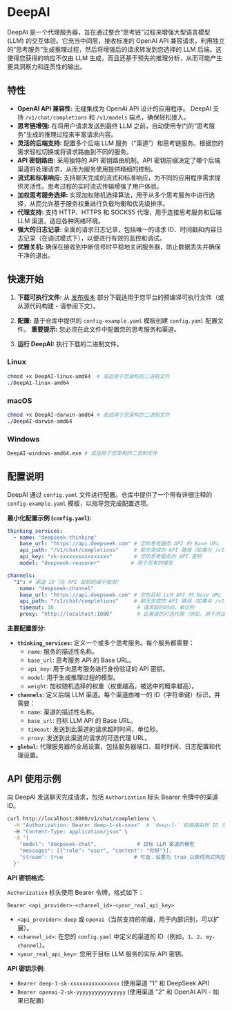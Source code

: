 # DeepAI

DeepAI 是一个代理服务器，旨在通过整合“思考链”过程来增强大型语言模型 (LLM) 的交互体验。它充当中间层，接收标准的 OpenAI API 兼容请求，利用独立的“思考服务”生成推理过程，然后将增强后的请求转发到您选择的 LLM 后端。这使得您获得的响应不仅由 LLM 生成，而且还基于预先的推理分析，从而可能产生更具洞察力和连贯性的输出。

## 特性

- **OpenAI API 兼容性:**  无缝集成为 OpenAI API 设计的应用程序。 DeepAI 支持 `/v1/chat/completions` 和 `/v1/models` 端点，确保轻松接入。
- **思考链增强:**  在将用户请求发送到最终 LLM 之前，自动使用专门的“思考服务”生成的推理过程来丰富请求内容。
- **灵活的后端支持:**  配置多个后端 LLM 服务（“渠道”）和思考链服务。根据您的需求轻松切换或将请求路由到不同的服务。
- **API 密钥路由:**  采用独特的 API 密钥路由机制。API 密钥前缀决定了哪个后端渠道将处理请求，从而为服务使用提供精细的控制。
- **流式和标准响应:**  支持聊天完成的流式和标准响应，为不同的应用程序需求提供灵活性。思考过程的实时流式传输增强了用户体验。
- **加权思考服务选择:**  实现加权随机选择算法，用于从多个思考服务中进行选择，从而允许基于服务权重进行负载均衡和优先级排序。
- **代理支持:**  支持 HTTP、HTTPS 和 SOCKS5 代理，用于连接思考服务和后端 LLM 渠道，适应各种网络环境。
- **强大的日志记录:**  全面的请求日志记录，包括唯一的请求 ID、时间戳和内容日志记录（在调试模式下），以便进行有效的监控和调试。
- **优雅关机:**  确保在接收到中断信号时平稳地关闭服务器，防止数据丢失并确保干净的退出。

## 快速开始

1. **下载可执行文件:** 从 [发布版本](https://github.com/BlueSkyXN/DeepAI/releases) 部分下载适用于您平台的预编译可执行文件（或从源代码构建 - 请参阅下文）。

2. **配置:** 基于仓库中提供的 `config-example.yaml` 模板创建 `config.yaml` 配置文件。 **重要提示:** 您必须在此文件中配置您的思考服务和渠道。

3. **运行 DeepAI:** 执行下载的二进制文件。

### Linux

```bash
chmod +x DeepAI-linux-amd64  # 或适用于您架构的二进制文件
./DeepAI-linux-amd64
```

### macOS

```bash
chmod +x DeepAI-darwin-amd64 # 或适用于您架构的二进制文件
./DeepAI-darwin-amd64
```

### Windows

```bash
DeepAI-windows-amd64.exe # 或适用于您架构的二进制文件
```

## 配置说明

DeepAI 通过 `config.yaml` 文件进行配置。仓库中提供了一个带有详细注释的 `config-example.yaml` 模板，以指导您完成配置选项。

**最小化配置示例 (`config.yaml`):**

```yaml
thinking_services:
  - name: "deepseek-thinking"
    base_url: "https://api.deepseek.com" # 您的思考服务 API 的 Base URL
    api_path: "/v1/chat/completions"     # 聊天完成的 API 路径（如果与 /v1/chat/completions 不同）
    api_key: "sk-xxxxxxxxxxxxxxxx"       # 您的思考服务的 API 密钥
    model: "deepseek-reasoner"          # 用于思考的模型

channels:
  "1": # 渠道 ID（在 API 密钥前缀中使用）
    name: "deepseek-channel"
    base_url: "https://api.deepseek.com" # 您的目标 LLM API 的 Base URL
    api_path: "/v1/chat/completions"     # 聊天完成的 API 路径（如果与 /v1/chat/completions 不同）
    timeout: 30                           # 请求超时时间，单位秒
    proxy: "http://localhost:1080"        # 此渠道的可选代理（例如，用于测试）
```

**主要配置部分:**

* **`thinking_services`:** 定义一个或多个思考服务。每个服务都需要：
    * `name`: 服务的描述性名称。
    * `base_url`: 思考服务 API 的 Base URL。
    * `api_key`: 用于向思考服务进行身份验证的 API 密钥。
    * `model`: 用于生成推理过程的模型。
    * `weight`: 加权随机选择的权重（权重越高，被选中的概率越高）。
* **`channels`:** 定义后端 LLM 渠道。每个渠道由唯一的 ID（字符串键）标识，并需要：
    * `name`: 渠道的描述性名称。
    * `base_url`: 目标 LLM API 的 Base URL。
    * `timeout`: 发送到此渠道的请求超时时间，单位秒。
    * `proxy`: 发送到此渠道的请求的可选代理 URL。
* **`global`:** 代理服务器的全局设置，包括服务器端口、超时时间、日志配置和代理设置。


## API 使用示例

向 DeepAI 发送聊天完成请求，包括 `Authorization` 标头 Bearer 令牌中的渠道 ID。

```bash
curl http://localhost:8080/v1/chat/completions \
  -H "Authorization: Bearer deep-1-sk-xxxx"  # 'deep-1-' 前缀路由到 ID 为 "1" 的渠道
  -H "Content-Type: application/json" \
  -d '{
    "model": "deepseek-chat",             # 目标 LLM 渠道的模型
    "messages": [{"role": "user", "content": "你好"}],
    "stream": true                       # 可选：设置为 true 以获得流式响应
  }'
```

**API 密钥格式:**

`Authorization` 标头使用 Bearer 令牌，格式如下：

`Bearer <api_provider>-<channel_id>-<your_real_api_key>`

* `<api_provider>`:  `deep` 或 `openai`（当前支持的前缀，用于内部识别，可以扩展）。
* `<channel_id>`:  在您的 `config.yaml` 中定义的渠道的 ID（例如，`1`、`2`、`my-channel`）。
* `<your_real_api_key>`: 您用于目标 LLM 服务的实际 API 密钥。

**API 密钥示例:**

* `Bearer deep-1-sk-xxxxxxxxxxxxxxxx` (使用渠道 "1" 和 DeepSeek API)
* `Bearer openai-2-sk-yyyyyyyyyyyyyyyy` (使用渠道 "2" 和 OpenAI API - 如果已配置)

